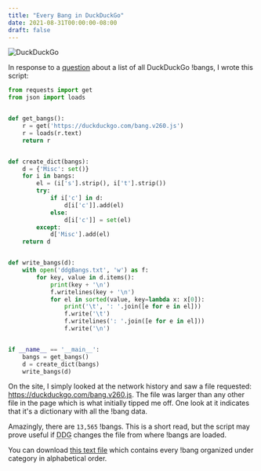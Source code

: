 ```yaml
---
title: "Every Bang in DuckDuckGo"
date: 2021-08-31T00:00:00-08:00
draft: false
---
```


![DuckDuckGo](images/ddg.webp)

In response to a [question](https://www.reddit.com/r/duckduckgo/comments/pf6t4q/is_there_any_option_to_export_all_the_ddg_bangs/) about a list of all DuckDuckGo !bangs, I wrote this script:

```python
from requests import get
from json import loads


def get_bangs():
    r = get('https://duckduckgo.com/bang.v260.js')
    r = loads(r.text)
    return r


def create_dict(bangs):
    d = {'Misc': set()}
    for i in bangs:
        el = (i['s'].strip(), i['t'].strip())
        try:
            if i['c'] in d:
                d[i['c']].add(el)
            else:
                d[i['c']] = set(el)
        except:
            d['Misc'].add(el)
    return d


def write_bangs(d):
    with open('ddgBangs.txt', 'w') as f:
        for key, value in d.items():
            print(key + '\n')
            f.writelines(key + '\n')
            for el in sorted(value, key=lambda x: x[0]):
                print('\t', ': '.join([e for e in el]))
                f.write('\t')
                f.writelines(': '.join([e for e in el]))
                f.write('\n')


if __name__ == '__main__':
    bangs = get_bangs()
    d = create_dict(bangs)
    write_bangs(d)
```

On the site, I simply looked at the network history and saw a file requested: https://duckduckgo.com/bang.v260.js. The file was larger than any other file in the page which is what initially tipped me off. One look at it indicates that it's a dictionary with all the !bang data.

Amazingly, there are `13,565` !bangs. This is a short read, but the script may prove useful if <abbr title="DuckDuckGo">DDG</abbr> changes the file from where !bangs are loaded.

You can download [this text file](/data/ddgBangs.txt) which contains every !bang organized under category in alphabetical order.

